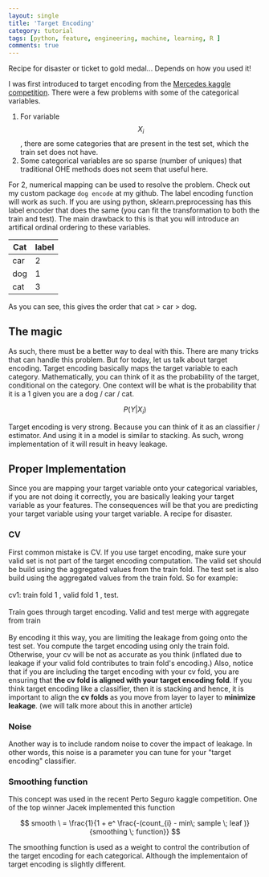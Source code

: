 ```yaml
---
layout: single
title: 'Target Encoding'
category: tutorial
tags: [python, feature, engineering, machine, learning, R ]
comments: true
---
```


Recipe for disaster or ticket to gold medal... Depends on how you used it!

<script src="https://cdn.mathjax.org/mathjax/latest/MathJax.js?config=TeX-AMS-MML_HTMLorMML" type="text/javascript"></script>

I was first introduced to target encoding from the [Mercedes kaggle competition](). There were a few problems with some of the categorical variables. 

1. For variable $$ X_{i} $$, there are some categories that are present in the test set, which the train set does not have. 
2. Some categorical variables are so sparse (number of uniques) that traditional OHE methods does not seem that useful here. 

For 2, numerical mapping can be used to resolve the problem. Check out my custom package `dog encode` at my github. The label encoding function will work as such. If you are using python, sklearn.preprocessing has this label encoder that does the same (you can fit the transformation to both the train and test). 
The main drawback to this is that you will introduce an artifical ordinal ordering to these variables. 

Cat | label 
--- | ---
car | 2
dog | 1
cat | 3

As you can see, this gives the order that cat > car > dog. 

## The magic 

As such, there must be a better way to deal with this. There are many tricks that can handle this problem. But for today, let us talk about target encoding. Target encoding basically maps the target variable to each category. Mathematically, you can think of it as the probability of the target, conditional on the category. One context will be what is the probability that it is a 1 given you are a dog / car / cat. 

$$
P(Y | X_{i} ) 
$$ 

Target encoding is very strong. Because you can think of it as an classifier / estimator. And using it in a model is similar to stacking. As such, wrong implementation of it will result in heavy leakage. 

## Proper Implementation 

Since you are mapping your target variable onto your categorical variables, if you are not doing it correctly, you are basically leaking your target variable as your features. The consequences will be that you are predicting your target variable using your target variable. A recipe for disaster. 

### CV 

First common mistake is CV. If you use target encoding, make sure your valid set is not part of the target encoding computation. The valid set should be build using the aggregated values from the train fold. The test set is also build using the aggregated values from the train fold. So for example: 
<br>
<br>
cv1: train fold 1 , valid fold 1 , test.
<br>
<br>
Train goes through target encoding. Valid and test merge with aggregate from train 
<br>
<br>
By encoding it this way, you are limiting the leakage from going onto the test set. You compute the target encoding using only the train fold. Otherwise, your cv will be not as accurate as you think (inflated due to leakage if your valid fold contributes to train fold's encoding.)
Also, notice that if you are including the target encoding with your cv fold, you are ensuring that **the cv fold is aligned with your target encoding fold**. If you think target encoding like a classifier, then it is stacking and hence, it is important to align the **cv folds** as you move from layer to layer to **minimize leakage**. (we will talk more about this in another article) 

### Noise 
Another way is to include random noise to cover the impact of leakage. In other words, this noise is a parameter you can tune for your "target encoding" classifier. 

### Smoothing function 
This concept was used in the recent Perto Seguro kaggle competition. One of the top winner Jacek implemented this function 

$$
smooth \ = \frac{1}{1 + e^ \frac{-(count_{i} - min\; sample \; leaf )}{smoothing \; function}}
$$

The smoothing function is used as a weight to control the contribution of the target encoding for each categorical. Although the implementaion of target encoding is slightly different. 
